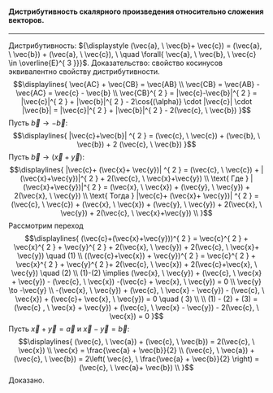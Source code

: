 #### Дистрибутивность скалярного произведения относительно сложения векторов.
---
Дистрибутивность: ${\displaystyle (\vec{a}, \ \vec{b}+ \vec{c}) = (\vec{a}, \ \vec{b}) + (\vec{a}, \ \vec{c}), \  \quad \forall{ \vec{a}, \ \vec{b}, \ \vec{c} \in \overline{E}^{ 3 }}}$.
Доказательство: cвойство косинусов эквивалентно свойству дистрибутивности. 
$$\displaylines{
\vec{AC} + \vec{CB} = \vec{AB} \\ 
\vec{CB} = \vec{AB} - \vec{AC} = \vec{c} - \vec{b} \\
\vec{CB}^{ 2 } = |\vec{c}-\vec{b}|^{ 2 } = |\vec{c}|^{ 2 } + |\vec{b}|^{ 2 } - 2\cos{(\alpha)} \cdot |\vec{c}| \cdot |\vec{b}| = |\vec{c}|^{ 2 } + |\vec{b}|^{ 2 } - 2(\vec{c}, \  \vec{b})
}$$
Пусть ${\displaystyle \vec{b} \to - \vec{b}}$:
$$\displaylines{
|\vec{c}+\vec{b}| ^{ 2 } = (\vec{c}, \  \vec{c}) + (\vec{b}, \  \vec{b}) + 2 (\vec{c}, \  \vec{b})
}$$
Пусть ${\displaystyle \vec{b} \to (\vec{x} + \vec{y})}$:
$$\displaylines{
|\vec{c}+ (\vec{x}+ \vec{y})| ^{ 2 } = (\vec{c}, \  \vec{c}) + |(\vec{x}+\vec{y})|^{ 2 } + 2(\vec{c}, \   \vec{x}+\vec{y}) \\
\text{ Где } |(\vec{x}+\vec{y})|^{ 2 } = (\vec{x}, \  \vec{x}) + (\vec{y}, \  \vec{y}) + 2(\vec{x}, \  \vec{y}) \\
\text{ Тогда } |\vec{c}+ (\vec{x}+ \vec{y})| ^{ 2 } = (\vec{c}, \  \vec{c}) + (\vec{x}, \  \vec{x}) + (\vec{y}, \  \vec{y}) + 2(\vec{x}, \  \vec{y}) + 2(\vec{c}, \   \vec{x}+\vec{y}) \\
}$$
Рассмотрим переход
$$\displaylines{
 (\vec{c}+(\vec{x}+\vec{y}))^{ 2 } = \vec{c}^{ 2 } + \vec{x}^{ 2 } + \vec{y}^{ 2 } + 2(\vec{x}, \  \vec{y}) + 2(\vec{c}, \  \vec{x}+ \vec{y})  \quad (1) \\
 ((\vec{c}+\vec{x}) + \vec{y})^{ 2 } = \vec{c}^{ 2 } + \vec{x}^{ 2 } + \vec{y}^{ 2 }+ 2(\vec{c}, \  \vec{x}) + 2(\vec{c}+\vec{x}, \  \vec{y})  \quad (2) \\
 (1)-(2) \implies (\vec{x}, \  \vec{y}) + (\vec{c}, \   \vec{x} + \vec{y}) -  (\vec{c}, \  \vec{x}) -(\vec{c} + \vec{x}, \   \vec{y}) = 0  \\
 \vec{y} \to  -\vec{y}  \\
 -(\vec{x}, \  \vec{y}) + (\vec{c}, \  \vec{x} - \vec{y}) - (\vec{c}, \  \vec{x}) + (\vec{c}+ \vec{x}, \  \vec{y}) = 0  \quad ( 3) \\ \\
 (1) - (2) + (3) = (\vec{c} , \  \vec{x} + \vec{y}) + (\vec{c}, \  \vec{x} - \vec{y}) - 2(\vec{c}, \  \vec{x}) = 0 
}$$
Пусть ${\displaystyle \vec{x} + \vec{y} = \vec{a}}$ и ${\displaystyle \vec{x} - \vec{y} = \vec{b}}$:
$$\displaylines{
(\vec{c}, \   \vec{a}) + (\vec{c}, \  \vec{b}) = 2(\vec{c}, \   \vec{x}) \\
\vec{x} = \frac{\vec{a} + \vec{b}}{2} \\
(\vec{c}, \   \vec{a}) + (\vec{c}, \  \vec{b}) = 2\left( \vec{c}, \ \frac{\vec{a} + \vec{b}}{2}   \right) = (\vec{c}, \  \vec{a}+ \vec{b}) \\
}$$
Доказано.
